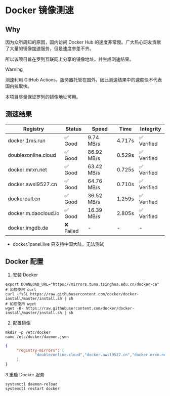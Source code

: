 # Docker 镜像测速

## Why

因为众所周知的原因，国内访问 Docker Hub 的速度非常慢。广大热心网友贡献了大量的镜像加速服务，但是速度参差不齐。


所以该项目旨在罗列互联网上分享的镜像地址，并生成测速结果。

> [!WARNING]
> 测速利用 GitHub Actions，服务器托管在国外，因此测速结果中的速度快不代表国内拉取快。
>

本项目尽量保证罗列的镜像地址可用。

## 测速结果

| Registry | Status | Speed | Time | Integrity |
|----------|--------|-------|------|-----------|
| docker.1ms.run | ✅ Good | 9.74 MB/s | 4.717s | ✅ Verified |
| doublezonline.cloud | ✅ Good | 86.92 MB/s | 0.529s | ✅ Verified |
| docker.mrxn.net | ✅ Good | 63.42 MB/s | 0.725s | ✅ Verified |
| docker.awsl9527.cn | ✅ Good | 64.76 MB/s | 0.710s | ✅ Verified |
| dockerpull.cn | ✅ Good | 36.52 MB/s | 1.259s | ✅ Verified |
| docker.m.daocloud.io | ✅ Good | 16.39 MB/s | 2.805s | ✅ Verified |
| docker.imgdb.de | ❌ Failed | - | - | - |

- docker.1panel.live 只支持中国大陆，无法测试

## Docker 配置

1. 安装 Docker
```shell
export DOWNLOAD_URL="https://mirrors.tuna.tsinghua.edu.cn/docker-ce"
# 如您使用 curl
curl -fsSL https://raw.githubusercontent.com/docker/docker-install/master/install.sh | sh
# 如您使用 wget
wget -O- https://raw.githubusercontent.com/docker/docker-install/master/install.sh | sh
```

2. 配置镜像

```shell
mkdir -p /etc/docker
nano /etc/docker/daemon.json
```

```json
{
     "registry-mirrors": [
             "doublezonline.cloud","docker.awsl9527.cn","docker.mrxn.net"
     ]
}
```

 3.重启 Docker 服务
```shell
systemctl daemon-reload
systemctl restart docker
```

